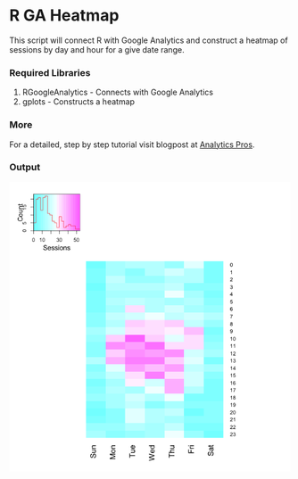 R GA Heatmap
============

This script will connect R with Google Analytics and construct a heatmap of sessions by day and hour for a give date range.

### Required Libraries
1. RGoogleAnalytics - Connects with Google Analytics
2. gplots - Constructs a heatmap

### More
For a detailed, step by step tutorial visit blogpost at [Analytics Pros](http://www.analyticspros.com).

### Output 
![Heatmap](figure/HeatmapOfHourlySessions.png) 